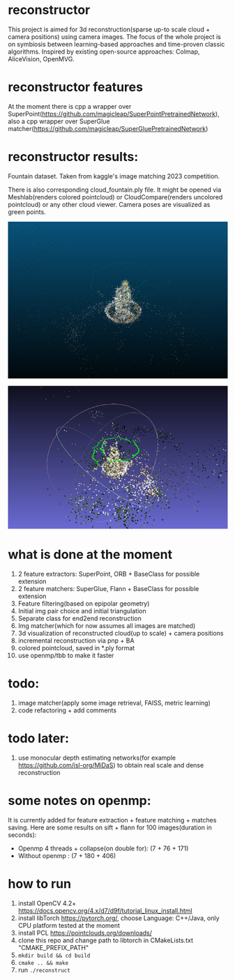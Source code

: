 
# reconstructor

This project is aimed for 3d reconstruction(sparse up-to scale cloud + camera positions) using camera images. The focus of the whole project is on symbiosis between learning-based approaches and time-proven classic algorithms. Inspired by existing open-source approaches: Colmap, AliceVision, OpenMVG.

# reconstructor features

At the moment there is cpp a wrapper over SuperPoint(https://github.com/magicleap/SuperPointPretrainedNetwork), 
also a cpp wrapper over SuperGlue matcher(https://github.com/magicleap/SuperGluePretrainedNetwork)

# reconstructor results:

Fountain dataset. Taken from kaggle's image matching 2023 competition.

There is also corresponding cloud_fountain.ply file. It might be opened via Meshlab(renders colored pointcloud) or CloudCompare(renders uncolored pointcloud) or any other cloud viewer. Camera poses are visualized as green points.

![Fountain(uncolored, opened in CloudCompare)](./fountain1.jpg)

![Fountaint(colored, opened in Meshlab)](./fountain2.jpg)



# what is done at the moment

1. 2 feature extractors: SuperPoint, ORB + BaseClass for possible extension
2. 2 feature matchers: SuperGlue, Flann + BaseClass for possible extension
3. Feature filtering(based on epipolar geometry)
4. Initial img pair choice and initial triangulation
5. Separate class for end2end reconstruction
6. Img matcher(which for now assumes all images are matched)
7. 3d visualization of reconstructed cloud(up to scale) + camera positions
8. incremental reconstruction via pnp + BA
9. colored pointcloud, saved in *.ply format
10. use openmp/tbb to make it faster

# todo:

1. image matcher(apply some image retrieval, FAISS, metric learning)
2. code refactoring + add comments


# todo later:

1. use monocular depth estimating networks(for example https://github.com/isl-org/MiDaS) to obtain real scale and dense reconstruction

# some notes on openmp:

It is currently added for feature extraction + feature matching + matches saving. Here are some results on sift + flann for 100 images(duration in seconds):

* Openmp 4 threads + collapse(on double for): (7 + 76 + 171)
* Without openmp : (7 + 180 + 406)  

# how to run

1. install OpenCV 4.2+  https://docs.opencv.org/4.x/d7/d9f/tutorial_linux_install.html
2. install libTorch https://pytorch.org/, choose Language: C++/Java, only CPU platform tested at the moment
3. install PCL https://pointclouds.org/downloads/
4. clone this repo and change path to libtorch in CMakeLists.txt "CMAKE_PREFIX_PATH"
5. `mkdir build && cd build`
6. `cmake .. && make`
7. run `./reconstruct`



